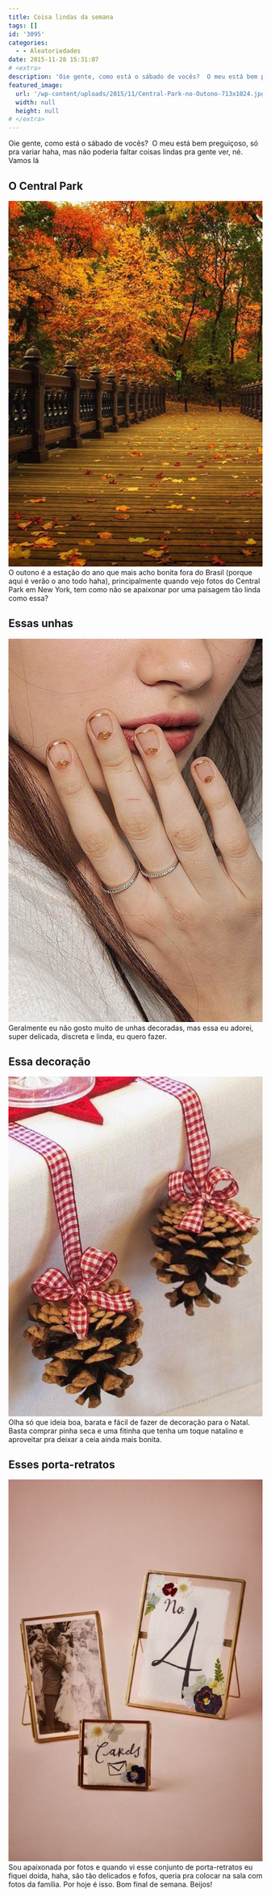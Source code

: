 ```yaml
---
title: Coisa lindas da semana
tags: []
id: '3095'
categories:
  - - Aleatoriedades
date: 2015-11-28 15:31:07
# <extra>
description: 'Oie gente, como está o sábado de vocês?  O meu está bem preguiçoso, só pra variar haha, mas não poderia faltar coisas lindas pra gente ver, né. Vamos lá O Central Park  O outono é a estação do ano que mais acho bonita fora do Brasil (porque aqui é verão o ano todo haha), principalmente quando vejo fotos do Central Park em New York, tem como não se apaixonar por uma paisagem tão linda como essa? Essas unhas Geralmente eu não gosto muito de unhas decoradas, mas essa eu adorei, super delicada, discreta e linda, eu quero fazer. Essa decoração Olha só que ideia boa, barata e fácil de fazer de decoração para o Natal. Basta comprar pinha seca e uma fitinha que tenha um toque natalino e aproveitar pra deixar a ceia ainda mais bonita. Esses porta-retratos Sou apaixonada &hellip;'
featured_image: 
  url: '/wp-content/uploads/2015/11/Central-Park-no-Outono-713x1024.jpg'
  width: null
  height: null
# </extra>
---
```


Oie gente, como está o sábado de vocês?  O meu está bem preguiçoso, só pra variar haha, mas não poderia faltar coisas lindas pra gente ver, né. Vamos lá

## O Central Park

[![Manhattan - Central Park - Outono ](/wp-content/uploads/2015/11/Central-Park-no-Outono-713x1024.jpg)](/wp-content/uploads/2015/11/Central-Park-no-Outono.jpg) O outono é a estação do ano que mais acho bonita fora do Brasil (porque aqui é verão o ano todo haha), principalmente quando vejo fotos do Central Park em New York, tem como não se apaixonar por uma paisagem tão linda como essa?

## Essas unhas

[![nail art - delicada - dourado ](/wp-content/uploads/2015/11/nail-art-dourada-680x1024.jpg)](/wp-content/uploads/2015/11/nail-art-dourada.jpg) Geralmente eu não gosto muito de unhas decoradas, mas essa eu adorei, super delicada, discreta e linda, eu quero fazer.

## Essa decoração

[![decoração natalina - mesa da ceia ](/wp-content/uploads/2015/11/decoração-para-o-Natal.jpg)](/wp-content/uploads/2015/11/decoração-para-o-Natal.jpg) Olha só que ideia boa, barata e fácil de fazer de decoração para o Natal. Basta comprar pinha seca e uma fitinha que tenha um toque natalino e aproveitar pra deixar a ceia ainda mais bonita.

## Esses porta-retratos

[![porta retrato delicado ](/wp-content/uploads/2015/11/conjunto-porta-retrato-683x1024.jpg)](/wp-content/uploads/2015/11/conjunto-porta-retrato.jpg) Sou apaixonada por fotos e quando vi esse conjunto de porta-retratos eu fiquei doida, haha, são tão delicados e fofos, queria pra colocar na sala com fotos da família. Por hoje é isso. Bom final de semana. Beijos!
